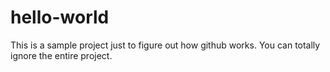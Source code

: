 hello-world
===========
This is a sample project just to figure out how github works.  You can totally ignore the entire project.
